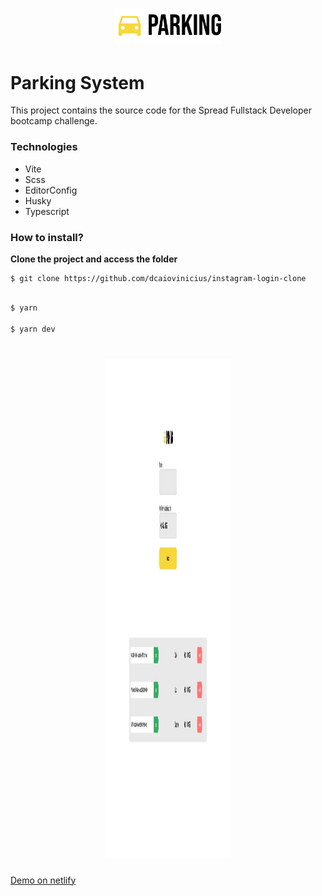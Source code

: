 <h1 align="center">
	<img alt="Logo" width="173px" src="assets/logo.svg"/>
</h1>

# Parking System

This project contains the source code for the Spread Fullstack Developer bootcamp challenge.

### Technologies

- Vite
- Scss
- EditorConfig
- Husky
- Typescript

### How to install?

**Clone the project and access the folder**

```
$ git clone https://github.com/dcaiovinicius/instagram-login-clone
```

```bash

$ yarn

$ yarn dev

```
<h1 align="center">
	<img alt="Mockup" height="800px" src="assets/screenshot.jpg" width="200px" />
</h1>


<a href="https://astonishing-banoffee-5682aa.netlify.app/">Demo on netlify</a>
